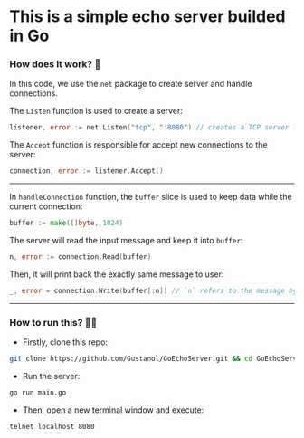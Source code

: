 # This is a simple echo server builded in Go

### How does it work? 🤔

In this code, we use the `net` package to create server and handle connections.

The `Listen` function is used to create a server:
```go
listener, error := net.Listen("tcp", ":8080") // creates a TCP server listening on port 8080
```

The `Accept` function is responsible for accept new connections to the server:
```go
connection, error := listener.Accept()
```

---

In `handleConnection` function, the `buffer` slice is used to keep data while the current connection:
```go
buffer := make([]byte, 1024)
```

The server will read the input message and keep it into `buffer`:
```go
n, error := connection.Read(buffer)
```

Then, it will print back the exactly same message to user:
```go
_, error = connection.Write(buffer[:n]) // `n` refers to the message bytes length
```

---

### How to run this? 🧑‍💻

- Firstly, clone this repo:
```bash
git clone https://github.com/Gustanol/GoEchoServer.git && cd GoEchoServer
```

- Run the server:
```bash
go run main.go
```

- Then, open a new terminal window and execute:
```bash
telnet localhost 8080
```